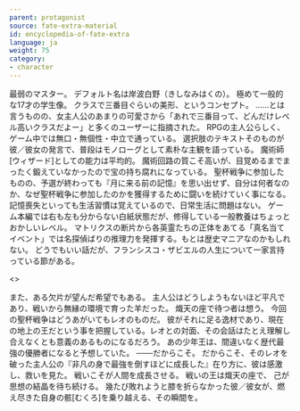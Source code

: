 ```yaml
---
parent: protagonist
source: fate-extra-material
id: encyclopedia-of-fate-extra
language: ja
weight: 75
category:
- character
---
```


最弱のマスター。
デフォルト名は岸波白野（きしなみはくの）。
極めて一般的な17才の学生像。
クラスで三番目ぐらいの美形、というコンセプト。
……とは言うものの、女主人公のあまりの可愛さから「あれで三番目って、どんだけレベル高いクラスだよー」と多くのユーザーに指摘された。
RPGの主人公らしく、ゲーム中では無口・無個性・中立で通っている。
選択肢のテキストそのものが彼／彼女の発言で、普段はモノローグとして素朴な主観を語っている。
魔術師[ウィザード]としての能力は平均的。
魔術回路の質こそ高いが、目覚めるまでまったく鍛えていなかったので宝の持ち腐れになっている。
聖杯戦争に参加したものの、予選が終わっても『月に来る前の記憶』を思い出せず、自分は何者なのか、なぜ聖杯戦争に参加したのかを獲得するために闘いを続けていく事になる。
記憶喪失といっても生活習慣は覚えているので、日常生活に問題はない。
ゲーム本編では右も左も分からない白紙状態だが、修得している一般教養はちょっとおかしいレベル。
マトリクスの断片から各英霊たちの正体をあてる「真名当てイベント」では名探偵ばりの推理力を発揮する。もとは歴史マニアなのかもしれない。
どうでもいい話だが、フランシスコ・ザビエルの人生について一家言持っている節がある。

<>

また、ある欠片が望んだ希望でもある。
主人公はどうしようもないほど平凡であり、戦いから無縁の環境で育った羊だった。
熾天の座で待つ者は想う。
今回の聖杯戦争はどうあがいてもレオのものだ。
彼がそれに足る逸材であり、現在の地上の王だという事を把握している。レオとの対面、その会話はたとえ理解し合えなくとも意義のあるものになるだろう。
あの少年王は、間違いなく歴代最強の優勝者になると予想していた。
───だからこそ。
だからこそ、そのレオを破った主人公の『非凡の身で最強を倒すほどに成長した』在り方に、彼は感激し、救いを見た。
戦いこそが人間を成長させる。
戦いの王は熾天の座で、
己が思想の結晶を待ち続ける。
幾たび敗れようと膝を折らなかった彼／彼女が、燃え尽きた自身の骸[むくろ]を乗り越える、その瞬間を。
